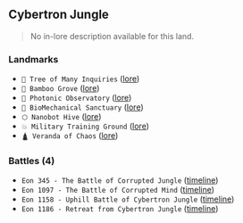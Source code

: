 ## Cybertron Jungle
> No in-lore description available for this land.

### Landmarks
- `🌳 Tree of Many Inquiries` ([lore](<https://zeithalt.github.io//r/tree_of_many_inquiries.html>))
- `🎋 Bamboo Grove` ([lore](<https://zeithalt.github.io//r/bamboo_grove.html>))
- `🔭 Photonic Observatory` ([lore](<https://zeithalt.github.io//r/photonic_observatory.html>))
- `🧬 BioMechanical Sanctuary` ([lore](<https://zeithalt.github.io//r/biomechanical_sanctuary.html>))
- `⬡ Nanobot Hive` ([lore](<https://zeithalt.github.io//r/nanobot_hive.html>))
- `💥 Military Training Ground` ([lore](<https://zeithalt.github.io//r/military_training_ground.html>))
- `🛕 Veranda of Chaos` ([lore](<https://zeithalt.github.io//r/veranda_of_chaos.html>))
### Battles (4)
- `Eon 345 - The Battle of Corrupted Jungle` ([timeline](<https://zeithalt.github.io//t/#eon0345>))
- `Eon 1097 - The Battle of Corrupted Mind` ([timeline](<https://zeithalt.github.io//t/#eon1097>))
- `Eon 1158 - Uphill Battle of Cybertron Jungle` ([timeline](<https://zeithalt.github.io//t/#eon1158>))
- `Eon 1186 - Retreat from Cybertron Jungle` ([timeline](<https://zeithalt.github.io//t/#eon1186>))
